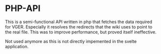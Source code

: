 # PHP-API

This is a semi-functional API written in php that fetches the data required for VGER. Especially it resolves the redirects that the wiki uses to point to the real file. This was to improve performance, but proved itself ineffective.

Not used anymore as this is not directly impemented in the svelte application.
